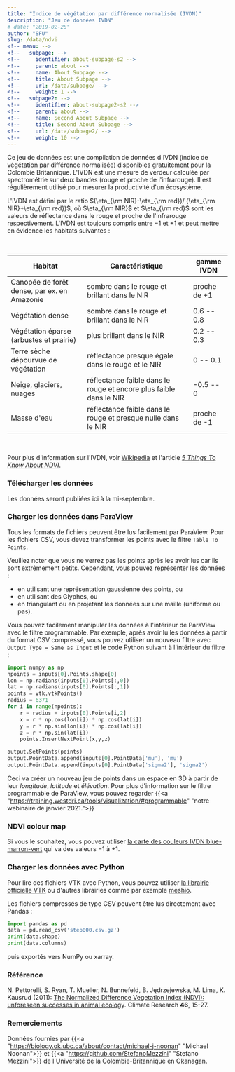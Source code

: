 ```yaml
---
title: "Indice de végétation par différence normalisée (IVDN)"
description: "Jeu de données IVDN"
# date: "2019-02-28"
author: "SFU"
slug: /data/ndvi
<!-- menu: -->
<!--   subpage: -->
<!--     identifier: about-subpage-s2 -->
<!--     parent: about -->
<!--     name: About Subpage -->
<!--     title: About Subpage -->
<!--     url: /data/subpage/ -->
<!--     weight: 1 -->
<!--   subpage2: -->
<!--     identifier: about-subpage2-s2 -->
<!--     parent: about -->
<!--     name: Second About Subpage -->
<!--     title: Second About Subpage -->
<!--     url: /data/subpage2/ -->
<!--     weight: 10 -->
---
```


Ce jeu de données est une compilation de données d'IVDN (indice de végétation par différence normalisée) disponibles gratuitement pour la Colombie Britannique. L'IVDN est une mesure de verdeur calculée par spectrométrie sur deux bandes (rouge et proche de l'infrarouge). Il est régulièrement utilisé pour mesurer la productivité d'un écosystème.

L'IVDN est défini par le ratio $(\eta_{\rm NIR}-\eta_{\rm red})/ (\eta_{\rm NIR}+\eta_{\rm red})$, où $\eta_{\rm NIR}$ et $\eta_{\rm red}$ sont les valeurs de réflectance dans le rouge et proche de l'infrarouge respectivement. L'IVDN est toujours compris entre $-1$ et $+1$ et peut mettre en évidence les habitats suivantes :

<br>

| Habitat | Caractéristique | gamme IVDN |
| ------------- | --------------- | ----------------- |
| Canopée de forêt dense, par ex. en Amazonie | sombre dans le rouge et brillant dans le NIR | proche de +1 |
| Végétation dense | sombre dans le rouge et brillant dans le NIR | 0.6 -- 0.8 |
| Végétation éparse (arbustes et prairie) | plus brillant dans le NIR | 0.2 -- 0.3 |
| Terre sèche dépourvue de végétation | réflectance presque égale dans le rouge et le NIR | 0 -- 0.1 |
| Neige, glaciers, nuages | réflectance faible dans le rouge et encore plus faible dans le NIR | -0.5 -- 0 |
| Masse d'eau | réflectance faible dans le rouge et presque nulle dans le NIR | proche de -1 |

<br>

Pour plus d'information sur l'IVDN, voir 
[Wikipedia](https://en.wikipedia.org/wiki/Normalized_difference_vegetation_index) et l'article [*5 Things To Know About NDVI*](https://up42.com/blog/5-things-to-know-about-ndvi).

<!-- ### Description des données -->



### Télécharger les données

Les données seront publiées ici à la mi-septembre.

### Charger les données dans ParaView

Tous les formats de fichiers peuvent être lus facilement par ParaView. Pour les fichiers CSV, vous devez transformer les points avec le filtre `Table To Points`.

Veuillez noter que vous ne verrez pas les points après les avoir lus car ils sont extrêmement petits. Cependant, vous pouvez représenter les données :

- en utilisant une représentation gaussienne des points, ou
- en utilisant des Glyphes, ou
- en triangulant ou en projetant les données sur une maille (uniforme ou pas).

Vous pouvez facilement manipuler les données à l'intérieur de ParaView avec le filtre programmable. Par exemple, après avoir lu les données à partir du format CSV compressé, vous pouvez utiliser un nouveau filtre avec `Output Type = Same as Input` et le code Python suivant à l'intérieur du filtre :

```py
import numpy as np
npoints = inputs[0].Points.shape[0]
lon = np.radians(inputs[0].Points[:,0])
lat = np.radians(inputs[0].Points[:,1])
points = vtk.vtkPoints()
radius = 6371
for i in range(npoints):
    r = radius + inputs[0].Points[i,2]
    x = r * np.cos(lon[i]) * np.cos(lat[i])
    y = r * np.sin(lon[i]) * np.cos(lat[i])
    z = r * np.sin(lat[i])
    points.InsertNextPoint(x,y,z)

output.SetPoints(points)
output.PointData.append(inputs[0].PointData['mu'], 'mu')
output.PointData.append(inputs[0].PointData['sigma2'], 'sigma2')
```

Ceci va créer un nouveau jeu de points dans un espace en 3D à partir de leur *longitude*, *latitude* et *élévation*. Pour plus d'information sur le filtre programmable de ParaView, vous pouvez regarder {{<a "https://training.westdri.ca/tools/visualization/#programmable" "notre webinaire de janvier 2021.">}}

### NDVI colour map

Si vous le souhaitez, vous pouvez utiliser [la carte des couleurs IVDN blue-marron-vert](../../ndvi.json.gz) qui va des valeurs $-1$ à $+1$.

### Charger les données avec Python

Pour lire des fichiers VTK avec Python, vous pouvez utiliser [la librairie officielle VTK](https://pypi.org/project/vtk) ou d'autres librairies comme par exemple [meshio](https://github.com/nschloe/meshio).

Les fichiers compressés de type CSV peuvent être lus directement avec Pandas :

```py
import pandas as pd
data = pd.read_csv('step000.csv.gz')
print(data.shape)
print(data.columns)
```

puis exportés vers NumPy ou xarray.

### Référence

N. Pettorelli, S. Ryan, T. Mueller, N. Bunnefeld, B. Jędrzejewska, M. Lima, K. Kausrud (2011):
   [The Normalized Difference Vegetation Index (NDVI): unforeseen successes in animal ecology](http://dx.doi.org/10.3354/cr00936). Climate
   Research **46**, 15-27.

### Remerciements

Données fournies par {{<a "https://biology.ok.ubc.ca/about/contact/michael-j-noonan" "Michael Noonan">}} et {{<a
"https://github.com/StefanoMezzini" "Stefano Mezzini">}} de l'Université de la Colombie-Britannique en Okanagan.
